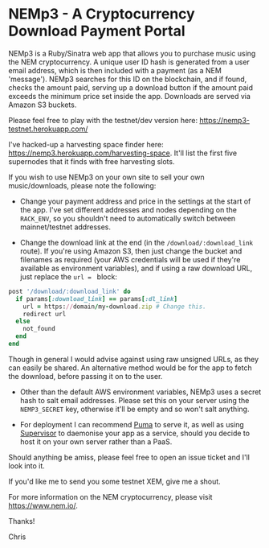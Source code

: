 # NEMp3 - A Cryptocurrency Download Payment Portal

NEMp3 is a Ruby/Sinatra web app that allows you to purchase music using the NEM cryptocurrency. A unique user ID hash is generated from a user email address, which is then included with a payment (as a NEM 'message'). NEMp3 searches for this ID on the blockchain, and if found, checks the amount paid, serving up a download button if the amount paid exceeds the minimum price set inside the app. Downloads are served via Amazon S3 buckets.

Please feel free to play with the testnet/dev version here: https://nemp3-testnet.herokuapp.com/

I've hacked-up a harvesting space finder here: https://nemp3.herokuapp.com/harvesting-space. It'll list the first five supernodes that it finds with free harvesting slots.

If you wish to use NEMp3 on your own site to sell your own music/downloads, please note the following:

- Change your payment address and price in the settings at the start of the app. I've set different addresses and nodes depending on the `RACK_ENV`, so you shouldn't need to automatically switch between mainnet/testnet addresses.

- Change the download link at the end (in the `/download/:download_link` route). If you're using Amazon S3, then just change the bucket and filenames as required (your AWS credentials will be used if they're available as environment variables), and if using a raw download URL, just replace the `url = ` block:

```ruby
post '/download/:download_link' do
  if params[:download_link] == params[:dl_link]
    url = https://domain/my-download.zip # Change this.
    redirect url
  else
    not_found
  end
end
```

Though in general I would advise against using raw unsigned URLs, as they can easily be shared. An alternative method would be for the app to fetch the download, before passing it on to the user.

- Other than the default AWS environment variables, NEMp3 uses a secret hash to salt email addresses. Please set this on your server using the `NEMP3_SECRET` key, otherwise it'll be empty and so won't salt anything.

- For deployment I can recommend [Puma](http://puma.io/) to serve it, as well as using [Supervisor](http://supervisord.org/index.html) to daemonise your app as a service, should you decide to host it on your own server rather than a PaaS.

Should anything be amiss, please feel free to open an issue ticket and I'll look into it.

If you'd like me to send you some testnet XEM, give me a shout.

For more information on the NEM cryptocurrency, please visit https://www.nem.io/.

Thanks!

Chris
